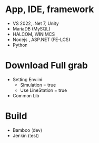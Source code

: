 
# App, IDE, framework
+ VS 2022, .Net 7, Unity
+ MariaDB (MySQL)
+ HALCOM, WIN MCS
+ Nodejs , ASP.NET (FE-LCS)
+ Python

# Download Full grab

+ Setting Env.ini
	+ Simulation = true
	+ Use LineStation = true
+ Common Lib

# Build
+ Bamboo (dev)
+ Jenkin (test)

